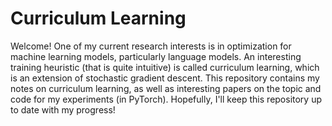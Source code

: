 # Curriculum Learning
Welcome! One of my current research interests is in optimization for machine learning models, particularly language models. An interesting training heuristic (that is quite intuitive) is called curriculum learning, which is an extension of stochastic gradient descent. This repository contains my notes on curriculum learning, as well as interesting papers on
the topic and code for my experiments (in PyTorch). Hopefully, I'll keep this repository up to date with my progress!
